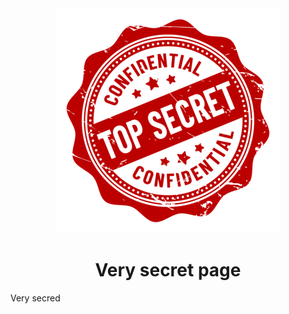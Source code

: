 <div align="center">
  <img src="public/assets/images/icon.png" />
  <h1>Very secret page</h1>
</div>
Very secred

